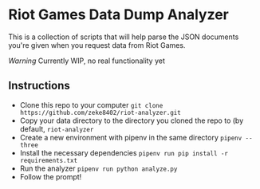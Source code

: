# Riot Games Data Dump Analyzer
This is a collection of scripts that will help parse the JSON documents you're given when you request data from Riot Games.

*Warning* Currently WIP, no real functionality yet

## Instructions

* Clone this repo to your computer `git clone https://github.com/zeke8402/riot-analyzer.git`
* Copy your data directory to the directory you cloned the repo to (by default, `riot-analyzer`
* Create a new environment with pipenv in the same directory `pipenv --three`
* Install the necessary dependencies `pipenv run pip install -r requirements.txt`
* Run the analyzer `pipenv run python analyze.py`
* Follow the prompt!
